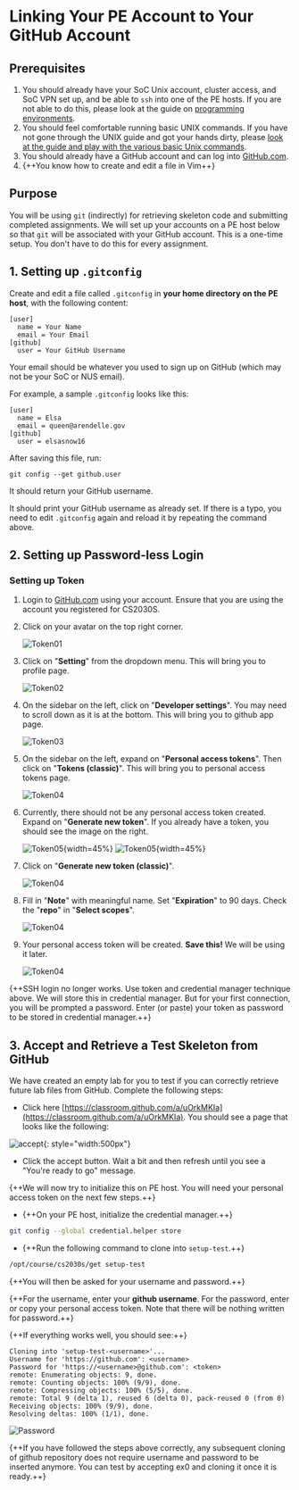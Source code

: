# Linking Your PE Account to Your GitHub Account

## Prerequisites

1. You should already have your SoC Unix account, cluster access, and SoC VPN set up, and be able to `ssh` into one of the PE hosts.  If you are not able to do this, please look at the guide on [programming environments](environments.md).
2. You should feel comfortable running basic UNIX commands.  If you have not gone through the UNIX guide and got your hands dirty, please [look at the guide and play with the various basic Unix commands](../unix/essentials.md).
3. You should already have a GitHub account and can log into [GitHub.com](https://www.github.com).
4. {++You know how to create and edit a file in Vim++}

## Purpose

You will be using `git` (indirectly) for retrieving skeleton code and submitting completed assignments.  We will set up your accounts on a PE host below so that `git` will be associated with your GitHub account.  This is a one-time setup.  You don't have to do this for every assignment.

## 1. Setting up `.gitconfig`

Create and edit a file called `.gitconfig` in **your home directory on the PE host**, with the following content:

```text
[user]
  name = Your Name
  email = Your Email
[github]  
  user = Your GitHub Username
```

Your email should be whatever you used to sign up on GitHub (which may not be your SoC or NUS email).

For example, a sample `.gitconfig` looks like this:

```text
[user]
  name = Elsa
  email = queen@arendelle.gov
[github]  
  user = elsasnow16
```

After saving this file, run:

```
git config --get github.user
```

It should return your GitHub username.

It should print your GitHub username as already set.  If there is a typo, you need to edit `.gitconfig` again and reload it by repeating the command above.

## 2. Setting up Password-less Login

### Setting up Token

1. Login to [GitHub.com](https://www.github.com) using your account.  Ensure that you are using the account you registered for CS2030S.

2. Click on your avatar on the top right corner.

    ![Token01](../figures/token/01.png)

3. Click on "**Setting**" from the dropdown menu.  This will bring you to profile page.

    ![Token02](../figures/token/02.png)

4. On the sidebar on the left, click on "**Developer settings**".  You may need to scroll down as it is at the bottom.  This will bring you to github app page.

    ![Token03](../figures/token/03.png)

5. On the sidebar on the left, expand on "**Personal access tokens**".  Then click on "**Tokens (classic)**".  This will bring you to personal access tokens page.

    ![Token04](../figures/token/04.png)

6. Currently, there should not be any personal access token created.  Expand on "**Generate new token**".  If you already have a token, you should see the image on the right.

    ![Token05](../figures/token/05.png){width=45%} ![Token05](../figures/token/05a.png){width=45%}

7. Click on "**Generate new token (classic)**".

    ![Token04](../figures/token/06.png)

8. Fill in "**Note**" with meaningful name.  Set "**Expiration**" to 90 days.  Check the "**repo**" in "**Select scopes**".

    ![Token04](../figures/token/07.png)

9. Your personal access token will be created.  **Save this!**  We will be using it later.

    ![Token04](../figures/token/08.png)

{++SSH login no longer works.  Use token and credential manager technique above.  We will store this in credential manager.  But for your first connection, you will be prompted a password.  Enter (or paste) your token as password to be stored in credential manager.++}


## 3. Accept and Retrieve a Test Skeleton from GitHub

We have created an empty lab for you to test if you can correctly retrieve future lab files from GitHub.  Complete the following steps:

- Click here [https://classroom.github.com/a/uOrkMKIa](https://classroom.github.com/a/uOrkMKIa).  You should see a page that looks like the following:

![accept](../figures/accept-assignment-demo.png){: style="width:500px"}

- Click the accept button.  Wait a bit and then refresh until you see a "You're ready to go" message.

{++We will now try to initialize this on PE host.  You will need your personal access token on the next few steps.++}

- {++On your PE host, initialize the credential manager.++}

```Bash
git config --global credential.helper store
```

- {++Run the following command to clone into `setup-test`.++}

```Bash
/opt/course/cs2030s/get setup-test
```

{++You will then be asked for your username and password.++}

{++For the username, enter your **github username**.  For the password, enter or copy your personal access token.  Note that there will be nothing written for password.++}

{++If everything works well, you should see:++}

```
Cloning into 'setup-test-<username>'...
Username for 'https://github.com': <username>
Password for 'https://<username>@github.com': <token>
remote: Enumerating objects: 9, done.
remote: Counting objects: 100% (9/9), done.
remote: Compressing objects: 100% (5/5), done.
remote: Total 9 (delta 1), reused 6 (delta 0), pack-reused 0 (from 0)
Receiving objects: 100% (9/9), done.
Resolving deltas: 100% (1/1), done.
```

![Password](../figures/token/13.png)

{++If you have followed the steps above correctly, any subsequent cloning of github repository does not require username and password to be inserted anymore.  You can test by accepting ex0 and cloning it once it is ready.++}